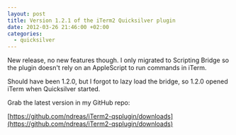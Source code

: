 ```yaml
---
layout: post
title: Version 1.2.1 of the iTerm2 Quicksilver plugin
date: 2012-03-26 21:46:00 +02:00
categories:
  - quicksilver
---
```


New release, no new features though. I only migrated to Scripting Bridge so the
plugin doesn't rely on an AppleScript to run commands in iTerm.

Should have been 1.2.0, but I forgot to lazy load the bridge, so 1.2.0 opened
iTerm when Quicksilver started.

Grab the latest version in my GitHub repo:

[https://github.com/ndreas/iTerm2-qsplugin/downloads](https://github.com/ndreas/iTerm2-qsplugin/downloads)
